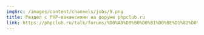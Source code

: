 ```yaml
---
imgSrc: /images/content/channels/jobs/9.png
title: Раздел с PHP-вакансиями на форуме phpclub.ru
link: https://phpclub.ru/talk/forums/%D0%A0%D0%B0%D0%B1%D0%BE%D1%82%D0%B0.9/
---
```


